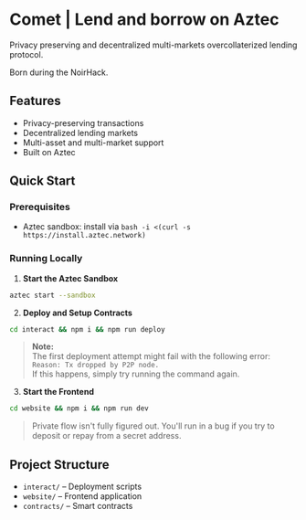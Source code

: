 # Comet | Lend and borrow on Aztec
Privacy preserving and decentralized multi-markets overcollaterized lending protocol.

Born during the NoirHack.

## Features
- Privacy-preserving transactions
- Decentralized lending markets
- Multi-asset and multi-market support
- Built on Aztec

## Quick Start

### Prerequisites
- Aztec sandbox: install via `bash -i <(curl -s https://install.aztec.network)`

### Running Locally

1. **Start the Aztec Sandbox**
```bash
aztec start --sandbox
```
2. **Deploy and Setup Contracts**
```bash
cd interact && npm i && npm run deploy
```
> **Note:**  
> The first deployment attempt might fail with the following error:  
> `Reason: Tx dropped by P2P node.`  
> If this happens, simply try running the command again.

3. **Start the Frontend**
```bash
cd website && npm i && npm run dev
```
> Private flow isn't fully figured out. You'll run in a bug if you try to deposit or repay from a secret address.

## Project Structure

- `interact/` – Deployment scripts  
- `website/` – Frontend application  
- `contracts/` – Smart contracts
